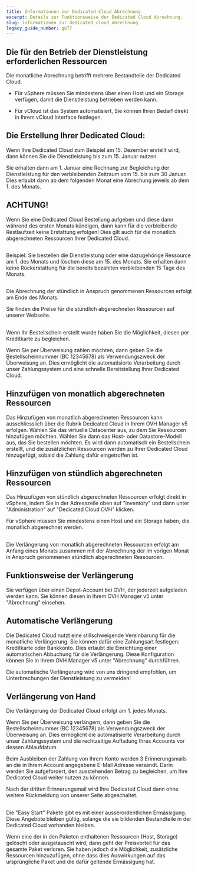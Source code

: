 ```yaml
---
title: Informationen zur Dedicated Cloud Abrechnung
excerpt: Details zur Funktionsweise der Dedicated Cloud Abrechnung.
slug: informationen_zur_dedicated_cloud_abrechnung
legacy_guide_number: g677
---
```



## 


## Die für den Betrieb der Dienstleistung erforderlichen Ressourcen
Die monatliche Abrechnung betrifft mehrere Bestandteile der Dedicated Cloud.


- Für vSphere müssen Sie mindestens über einen Host und ein Storage verfügen, damit die Dienstleistung betrieben werden kann.

- Für vCloud ist das System automatisiert, Sie können Ihren Bedarf direkt in Ihrem vCloud Interface festlegen.




## Die Erstellung Ihrer Dedicated Cloud:
Wenn Ihre Dedicated Cloud zum Beispiel am 15. Dezember erstellt wird, dann können Sie die Dienstleistung bis zum 15. Januar nutzen.

Sie erhalten dann am 1. Januar eine Rechnung zur Begleichung der Dienstleistung für den verbleibenden Zeitraum vom 15. bis zum 30 Januar. Dies erlaubt dann ab dem folgenden Monat eine Abrechung jeweils ab dem 1. des Monats.

## ACHTUNG!
Wenn Sie eine Dedicated Cloud Bestellung aufgeben und diese dann während des ersten Monats kündigen, dann kann für die verbleibende Restlaufzeit keine Erstattung erfolgen!
Dies gilt auch für die monatlich abgerechneten Ressourcen Ihrer Dedicated Cloud.


## 
Beispiel: Sie bestellen die Dienstleistung oder eine dazugehörige Ressource am 1. des Monats und löschen diese am 15. des Monats. Sie erhalten dann keine Rückerstattung für die bereits bezahlten verbleibenden 15 Tage des Monats.


## 
Die Abrechnung der stündlich in Anspruch genommenen Ressourcen erfolgt am Ende des Monats.

Sie finden die Preise für die stündlich abgerechneten Ressourcen auf unserer Webseite.


## 
Wenn Ihr Bestellschein erstellt wurde haben Sie die Möglichkeit, diesen per Kreditkarte zu begleichen.

Wenn Sie per Überweisung zahlen möchten, dann geben Sie die Bestellscheinnummer (BC 12345678) als Verwendungszweck der Überweisung an. Dies ermöglicht die automatisierte Verarbeitung durch unser Zahlungssystem und eine schnelle Bereitstellung Ihrer Dedicated Cloud.


## Hinzufügen von monatlich abgerechneten Ressourcen
Das Hinzufügen von monatlich abgerechneten Ressourcen kann ausschliesslich über die Rubrik Dedicated Cloud in Ihrem OVH Manager v5 erfolgen.
Wählen Sie das virtuelle Datacenter aus, zu dem Sie Ressourcen hinzufügen möchten. Wählen Sie dann das Host- oder Datastore-Modell aus, das Sie bestellen möchten. Es wird dann automatisch ein Bestellschein erstellt, und die zusätzlichen Ressourcen werden zu Ihrer Dedicated Cloud hinzugefügt, sobald die Zahlung dafür eingetroffen ist.


## Hinzufügen von stündlich abgerechneten Ressourcen
Das Hinzufügen von stündlich abgerechneten Ressourcen erfolgt direkt in vSphere, indem Sie in der Adresszeile oben auf "Inventory" und dann unter "Administration" auf "Dedicated Cloud OVH" klicken.

Für vSphere müssen Sie mindestens einen Host und ein Storage haben, die monatlich abgerechnet werden.


## 
Die Verlängerung von monatlich abgerechneten Ressourcen erfolgt am Anfang eines Monats zusammen mit der Abrechnung der im vorigen Monat in Anspruch genommenen stündlich abgerechneten Ressourcen.


## Funktionsweise der Verlängerung
Sie verfügen über einen Depot-Account bei OVH, der jederzeit aufgeladen werden kann. Sie können diesen in Ihrem OVH Manager v5 unter "Abrechnung" einsehen.


## Automatische Verlängerung
Die Dedicated Cloud nutzt eine stillschweigende Vereinbarung für die monatliche Verlängerung. Sie können dafür eine Zahlungsart festlegen: Kreditkarte oder Bankkonto.
Dies erlaubt die Einrichtung einer automatischen Abbuchung für die Verlängerung. 
Diese Konfiguration können Sie in Ihrem OVH Manager v5 unter "Abrechnung" durchführen.

Die automatische Verlängerung wird von uns dringend empfohlen, um Unterbrechungen der Dienstleistung zu vermeiden!


## Verlängerung von Hand
Die Verlängerung der Dedicated Cloud erfolgt am 1. jedes Monats.

Wenn Sie per Überweisung verlängern, dann geben Sie die Bestellscheinnummer (BC 12345678) als Verwendungszweck der Überweisung an. Dies ermöglicht die automatisierte Verarbeitung durch unser Zahlungssystem und die rechtzeitige Aufladung Ihres Accounts vor dessen Ablaufdatum.

Beim Ausbleiben der Zahlung von Ihrem Konto werden 3 Erinnerungsmails an die in Ihrem Account angegebene E-Mail Adresse versandt. Darin werden Sie aufgefordert, den ausstehenden Betrag zu begleichen, um Ihre Dedicated Cloud weiter nutzen zu können.

Nach der dritten Erinnerungsmail wird Ihre Dedicated Cloud dann ohne weitere Rückmeldung von unserer Seite abgeschaltet.


## 
Die "Easy Start" Pakete gibt es mit einer ausserordentlichen Ermässigung. Diese Angebote bleiben gültig, solange die sie bildenden Bestandteile in der Dedicated Cloud vorhanden bleiben.

Wenn eine der in den Paketen enthaltenen Ressourcen (Host, Storage) gelöscht oder ausgetauscht wird, dann geht der Preisvorteil für das gesamte Paket verloren. Sie haben jedoch die Möglichkeit, zusätzliche Ressourcen hinzuzufügen, ohne dass dies Auswirkungen auf das ursprüngliche Paket und die dafür geltende Ermässigung hat.

